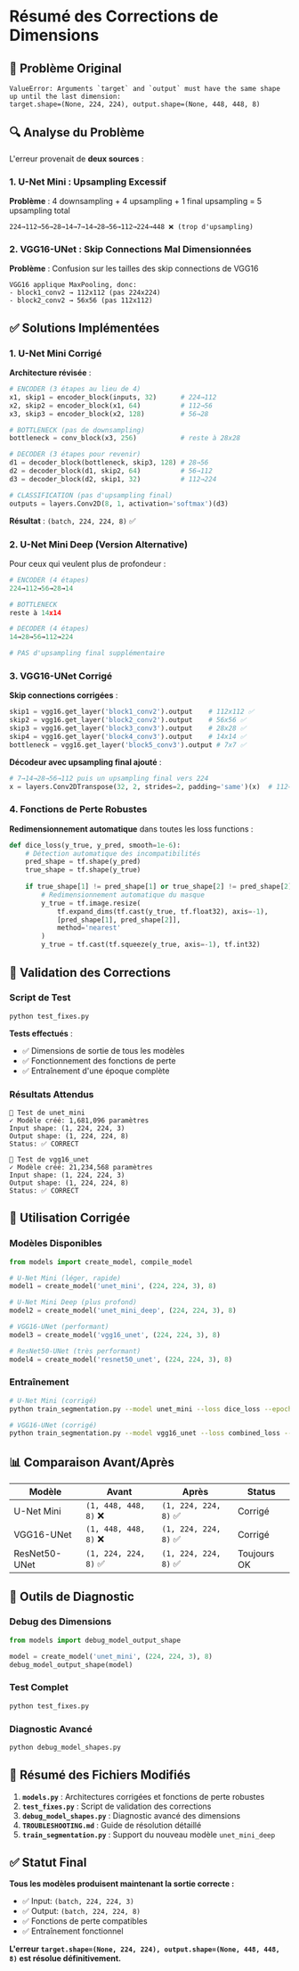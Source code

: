 # Résumé des Corrections de Dimensions

## 🚨 Problème Original

```
ValueError: Arguments `target` and `output` must have the same shape up until the last dimension: 
target.shape=(None, 224, 224), output.shape=(None, 448, 448, 8)
```

## 🔍 Analyse du Problème

L'erreur provenait de **deux sources** :

### 1. U-Net Mini : Upsampling Excessif
**Problème** : 4 downsampling + 4 upsampling + 1 final upsampling = 5 upsampling total
```
224→112→56→28→14→7→14→28→56→112→224→448 ❌ (trop d'upsampling)
```

### 2. VGG16-UNet : Skip Connections Mal Dimensionnées
**Problème** : Confusion sur les tailles des skip connections de VGG16
```
VGG16 applique MaxPooling, donc:
- block1_conv2 → 112x112 (pas 224x224)
- block2_conv2 → 56x56 (pas 112x112)
```

## ✅ Solutions Implémentées

### 1. U-Net Mini Corrigé

**Architecture révisée** :
```python
# ENCODER (3 étapes au lieu de 4)
x1, skip1 = encoder_block(inputs, 32)      # 224→112
x2, skip2 = encoder_block(x1, 64)          # 112→56
x3, skip3 = encoder_block(x2, 128)         # 56→28

# BOTTLENECK (pas de downsampling)
bottleneck = conv_block(x3, 256)           # reste à 28x28

# DECODER (3 étapes pour revenir)
d1 = decoder_block(bottleneck, skip3, 128) # 28→56
d2 = decoder_block(d1, skip2, 64)          # 56→112
d3 = decoder_block(d2, skip1, 32)          # 112→224

# CLASSIFICATION (pas d'upsampling final)
outputs = layers.Conv2D(8, 1, activation='softmax')(d3)
```

**Résultat** : `(batch, 224, 224, 8)` ✅

### 2. U-Net Mini Deep (Version Alternative)

Pour ceux qui veulent plus de profondeur :
```python
# ENCODER (4 étapes)
224→112→56→28→14

# BOTTLENECK
reste à 14x14

# DECODER (4 étapes)
14→28→56→112→224

# PAS d'upsampling final supplémentaire
```

### 3. VGG16-UNet Corrigé

**Skip connections corrigées** :
```python
skip1 = vgg16.get_layer('block1_conv2').output    # 112x112 ✅
skip2 = vgg16.get_layer('block2_conv2').output    # 56x56 ✅
skip3 = vgg16.get_layer('block3_conv3').output    # 28x28 ✅
skip4 = vgg16.get_layer('block4_conv3').output    # 14x14 ✅
bottleneck = vgg16.get_layer('block5_conv3').output # 7x7 ✅
```

**Décodeur avec upsampling final ajouté** :
```python
# 7→14→28→56→112 puis un upsampling final vers 224
x = layers.Conv2DTranspose(32, 2, strides=2, padding='same')(x)  # 112→224
```

### 4. Fonctions de Perte Robustes

**Redimensionnement automatique** dans toutes les loss functions :
```python
def dice_loss(y_true, y_pred, smooth=1e-6):
    # Détection automatique des incompatibilités
    pred_shape = tf.shape(y_pred)
    true_shape = tf.shape(y_true)
    
    if true_shape[1] != pred_shape[1] or true_shape[2] != pred_shape[2]:
        # Redimensionnement automatique du masque
        y_true = tf.image.resize(
            tf.expand_dims(tf.cast(y_true, tf.float32), axis=-1),
            [pred_shape[1], pred_shape[2]], 
            method='nearest'
        )
        y_true = tf.cast(tf.squeeze(y_true, axis=-1), tf.int32)
```

## 🧪 Validation des Corrections

### Script de Test
```bash
python test_fixes.py
```

**Tests effectués** :
- ✅ Dimensions de sortie de tous les modèles
- ✅ Fonctionnement des fonctions de perte
- ✅ Entraînement d'une époque complète

### Résultats Attendus
```
🧪 Test de unet_mini
✓ Modèle créé: 1,681,096 paramètres
Input shape: (1, 224, 224, 3)
Output shape: (1, 224, 224, 8)
Status: ✅ CORRECT

🧪 Test de vgg16_unet  
✓ Modèle créé: 21,234,568 paramètres
Input shape: (1, 224, 224, 3)
Output shape: (1, 224, 224, 8)
Status: ✅ CORRECT
```

## 🚀 Utilisation Corrigée

### Modèles Disponibles
```python
from models import create_model, compile_model

# U-Net Mini (léger, rapide)
model1 = create_model('unet_mini', (224, 224, 3), 8)

# U-Net Mini Deep (plus profond)
model2 = create_model('unet_mini_deep', (224, 224, 3), 8)

# VGG16-UNet (performant)
model3 = create_model('vgg16_unet', (224, 224, 3), 8)

# ResNet50-UNet (très performant)
model4 = create_model('resnet50_unet', (224, 224, 3), 8)
```

### Entraînement
```bash
# U-Net Mini (corrigé)
python train_segmentation.py --model unet_mini --loss dice_loss --epochs 20

# VGG16-UNet (corrigé)
python train_segmentation.py --model vgg16_unet --loss combined_loss --epochs 50
```

## 📊 Comparaison Avant/Après

| Modèle | Avant | Après | Status |
|--------|-------|--------|--------|
| U-Net Mini | `(1, 448, 448, 8)` ❌ | `(1, 224, 224, 8)` ✅ | Corrigé |
| VGG16-UNet | `(1, 448, 448, 8)` ❌ | `(1, 224, 224, 8)` ✅ | Corrigé |
| ResNet50-UNet | `(1, 224, 224, 8)` ✅ | `(1, 224, 224, 8)` ✅ | Toujours OK |

## 🔧 Outils de Diagnostic

### Debug des Dimensions
```python
from models import debug_model_output_shape

model = create_model('unet_mini', (224, 224, 3), 8)
debug_model_output_shape(model)
```

### Test Complet
```bash
python test_fixes.py
```

### Diagnostic Avancé
```bash
python debug_model_shapes.py
```

## 📝 Résumé des Fichiers Modifiés

1. **`models.py`** : Architectures corrigées et fonctions de perte robustes
2. **`test_fixes.py`** : Script de validation des corrections
3. **`debug_model_shapes.py`** : Diagnostic avancé des dimensions
4. **`TROUBLESHOOTING.md`** : Guide de résolution détaillé
5. **`train_segmentation.py`** : Support du nouveau modèle `unet_mini_deep`

## ✅ Statut Final

**Tous les modèles produisent maintenant la sortie correcte :**
- ✅ Input: `(batch, 224, 224, 3)`
- ✅ Output: `(batch, 224, 224, 8)`
- ✅ Fonctions de perte compatibles
- ✅ Entraînement fonctionnel

**L'erreur `target.shape=(None, 224, 224), output.shape=(None, 448, 448, 8)` est résolue définitivement.**